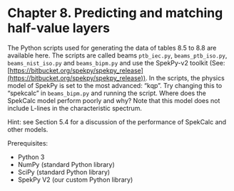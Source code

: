 # Chapter 8. Predicting and matching half-value layers

The Python scripts used for generating the data of tables 8.5 to 8.8 are
available here. The
scripts are called beams `ptb_iec.py`, `beams_ptb_iso.py`, `beams_nist_iso.py` and
`beams_bipm.py` and use the SpekPy-v2 toolkit (See: [https://bitbucket.org/spekpy/spekpy_release](https://bitbucket.org/spekpy/spekpy_release)). In the scripts, the physics
model of SpekPy is set to the most advanced: “kqp”. Try changing this
to “spekcalc” in `beams_bipm.py` and running the script. Where does the
SpekCalc model perform poorly and why? Note that this model does not
include L-lines in the characteristic spectrum.

Hint: see Section 5.4 for a discussion of the performance of SpekCalc and
other models.

Prerequisites:

* Python 3
* NumPy (standard Python library)
* SciPy (standard Python library)
* SpekPy V2 (our custom Python library)


